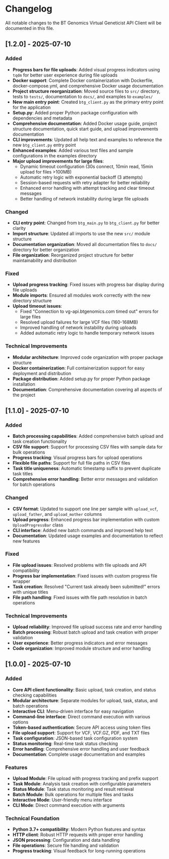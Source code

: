 # Changelog

All notable changes to the BT Genomics Virtual Geneticist API Client will be documented in this file.

## [1.2.0] - 2025-07-10

### Added
- **Progress bars for file uploads**: Added visual progress indicators using `tqdm` for better user experience during file uploads
- **Docker support**: Complete Docker containerization with Dockerfile, docker-compose.yml, and comprehensive Docker usage documentation
- **Project structure reorganization**: Moved source files to `src/` directory, tests to `tests/`, documentation to `docs/`, and examples to `examples/`
- **New main entry point**: Created `btg_client.py` as the primary entry point for the application
- **Setup.py**: Added proper Python package configuration with dependencies and metadata
- **Comprehensive documentation**: Added Docker usage guide, project structure documentation, quick start guide, and upload improvements documentation
- **CLI improvements**: Updated all help text and examples to reference the new `btg_client.py` entry point
- **Enhanced examples**: Added various test files and sample configurations in the examples directory
- **Major upload improvements for large files**:
  - Dynamic timeout configuration (30s connect, 10min read, 15min upload for files >100MB)
  - Automatic retry logic with exponential backoff (3 attempts)
  - Session-based requests with retry adapter for better reliability
  - Enhanced error handling with attempt tracking and clear timeout messages
  - Better handling of network instability during large file uploads

### Changed
- **CLI entry point**: Changed from `btg_main.py` to `btg_client.py` for better clarity
- **Import structure**: Updated all imports to use the new `src/` module structure
- **Documentation organization**: Moved all documentation files to `docs/` directory for better organization
- **File organization**: Reorganized project structure for better maintainability and distribution

### Fixed
- **Upload progress tracking**: Fixed issues with progress bar display during file uploads
- **Module imports**: Ensured all modules work correctly with the new directory structure
- **Upload timeout issues**: 
  - Fixed "Connection to vg-api.btgenomics.com timed out" errors for large files
  - Resolved upload failures for large VCF files (160-168MB)
  - Improved handling of network instability during uploads
  - Added automatic retry logic to handle temporary network issues

### Technical Improvements
- **Modular architecture**: Improved code organization with proper package structure
- **Docker containerization**: Full containerization support for easy deployment and distribution
- **Package distribution**: Added setup.py for proper Python package installation
- **Documentation**: Comprehensive documentation covering all aspects of the project

## [1.1.0] - 2025-07-10

### Added
- **Batch processing capabilities**: Added comprehensive batch upload and task creation functionality
- **CSV file support**: Support for processing CSV files with sample data for bulk operations
- **Progress tracking**: Visual progress bars for upload operations
- **Flexible file paths**: Support for full file paths in CSV files
- **Task title uniqueness**: Automatic timestamp suffix to prevent duplicate task titles
- **Comprehensive error handling**: Better error messages and validation for batch operations

### Changed
- **CSV format**: Updated to support one line per sample with `upload_vcf`, `upload_father`, and `upload_mother` columns
- **Upload progress**: Enhanced progress bar implementation with custom `UploadProgressBar` class
- **CLI interface**: Added new batch commands and improved help text
- **Documentation**: Updated usage examples and documentation to reflect new features

### Fixed
- **File upload issues**: Resolved problems with file uploads and API compatibility
- **Progress bar implementation**: Fixed issues with custom progress file wrapper
- **Task creation**: Resolved "Current task already been submitted!" errors with unique titles
- **File path handling**: Fixed issues with file path resolution in batch operations

### Technical Improvements
- **Upload reliability**: Improved file upload success rate and error handling
- **Batch processing**: Robust batch upload and task creation with proper validation
- **User experience**: Better progress indicators and error messages
- **Code organization**: Improved module structure and error handling

## [1.0.0] - 2025-07-10

### Added
- **Core API client functionality**: Basic upload, task creation, and status checking capabilities
- **Modular architecture**: Separate modules for upload, task, status, and batch operations
- **Interactive CLI**: Menu-driven interface for easy navigation
- **Command-line interface**: Direct command execution with various options
- **Token-based authentication**: Secure API access using token files
- **File upload support**: Support for VCF, VCF.GZ, PDF, and TXT files
- **Task configuration**: JSON-based task configuration system
- **Status monitoring**: Real-time task status checking
- **Error handling**: Comprehensive error handling and user feedback
- **Documentation**: Complete usage documentation and examples

### Features
- **Upload Module**: File upload with progress tracking and prefix support
- **Task Module**: Analysis task creation with configurable parameters
- **Status Module**: Task status monitoring and result retrieval
- **Batch Module**: Bulk operations for multiple files and tasks
- **Interactive Mode**: User-friendly menu interface
- **CLI Mode**: Direct command execution with arguments

### Technical Foundation
- **Python 3.7+ compatibility**: Modern Python features and syntax
- **HTTP client**: Robust HTTP requests with proper error handling
- **JSON processing**: Configuration and data handling
- **File operations**: Secure file handling and validation
- **Progress tracking**: Visual feedback for long-running operations 